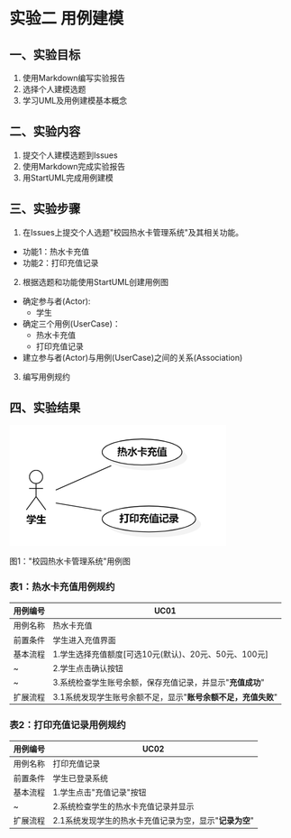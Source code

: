 # 实验二 用例建模

## 一、实验目标
1. 使用Markdown编写实验报告
2. 选择个人建模选题
3. 学习UML及用例建模基本概念

## 二、实验内容
1. 提交个人建模选题到Issues
2. 使用Markdown完成实验报告
3. 用StartUML完成用例建模

## 三、实验步骤
1. 在Issues上提交个人选题"校园热水卡管理系统"及其相关功能。
- 功能1：热水卡充值
- 功能2：打印充值记录

2. 根据选题和功能使用StartUML创建用例图
- 确定参与者(Actor):
  + 学生
- 确定三个用例(UserCase)：
  + 热水卡充值
  + 打印充值记录
- 建立参与者(Actor)与用例(UserCase)之间的关系(Association)

3. 编写用例规约

## 四、实验结果
![image](./shiyan2-1.png)

图1："校园热水卡管理系统"用例图
### 表1：热水卡充值用例规约
用例编号 | UC01                                                         
---------|--------------------------------------------------------------
用例名称 | 热水卡充值                                                   
前置条件 | 学生进入充值界面                                             
基本流程 | 1.学生选择充值额度[可选10元(默认)、20元、50元、100元]        
   ~     | 2.学生点击确认按钮                                           
   ~     | 3.系统检查学生账号余额，保存充值记录，并显示"**充值成功**"   
扩展流程 |3.1系统发现学生账号余额不足，显示"**账号余额不足，充值失败**" 

### 表2：打印充值记录用例规约
用例编号 | UC02                                                         
---------|--------------------------------------------------------------
用例名称 | 打印充值记录                                                 
前置条件 | 学生已登录系统                                               
基本流程 | 1.学生点击"充值记录"按钮                                     
   ~     | 2.系统检查学生的热水卡充值记录并显示                     
扩展流程 | 2.1系统发现学生的热水卡充值记录为空，显示"**记录为空**"  
